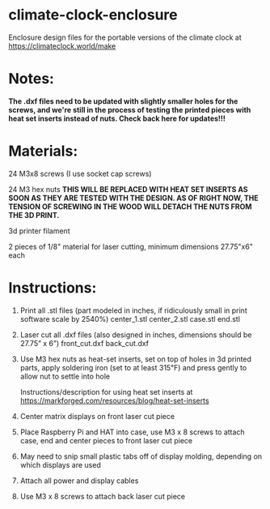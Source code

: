 # climate-clock-enclosure
Enclosure design files for the portable versions of the climate clock at https://climateclock.world/make

# Notes:
**The .dxf files need to be updated with slightly smaller holes for the screws, and we're still in the process of testing the printed pieces with heat set inserts instead of nuts. Check back here for updates!!!**

# Materials:
24 M3x8 screws (I use socket cap screws)

24 M3 hex nuts **THIS WILL BE REPLACED WITH HEAT SET INSERTS AS SOON AS THEY ARE TESTED WITH THE DESIGN. AS OF RIGHT NOW, THE TENSION OF SCREWING IN THE WOOD WILL DETACH THE NUTS FROM THE 3D PRINT.**

3d printer filament

2 pieces of 1/8" material for laser cutting, minimum dimensions 27.75"x6" each

# Instructions:
1. Print all .stl files (part modeled in inches, if ridiculously small in print software scale by 2540%)
    center_1.stl
    center_2.stl
    case.stl
    end.stl
2. Laser cut all .dxf files (also designed in inches, dimensions should be 27.75” x 6”)
    front_cut.dxf
    back_cut.dxf
3. Use M3 hex nuts as heat-set inserts, set on top of holes in 3d printed parts, apply soldering iron (set to at least 315℉) and press gently to allow nut to settle into hole
    
    Instructions/description for using heat set inserts at https://markforged.com/resources/blog/heat-set-inserts
4. Center matrix displays on front laser cut piece
5. Place Raspberry Pi and HAT into case, use M3 x 8 screws to attach case, end and center pieces to front laser cut piece
6. May need to snip small plastic tabs off of display molding, depending on which displays are used
7. Attach all power and display cables
8. Use M3 x 8 screws to attach back laser cut piece
